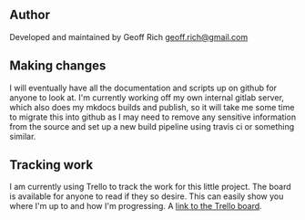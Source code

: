 ## Author

Developed and maintained by Geoff Rich <geoff.rich@gmail.com>

## Making changes

I will eventually have all the documentation and scripts up on github for anyone to look at. I'm currently working off my own internal gitlab server, which also does my mkdocs builds and publish, so it will take me some time to migrate this into github as I may need to remove any sensitive information from the source and set up a new build pipeline using travis ci or something similar.

## Tracking work

I am currently using Trello to track the work for this little project. The board is available for anyone to read if they so desire. This can easily show you where I'm up to and how I'm progressing. A [link to the Trello board](https://trello.com/b/JYP6QyQm/learnopenstack).